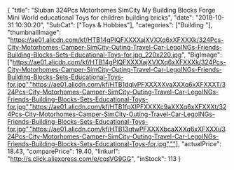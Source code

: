 {
	"title": "Sluban 324Pcs Motorhomes SimCity My Building Blocks Forge Mini World educational Toys for children building bricks",
	"date": "2018-10-31 10:30:20",
	"SubCat": ["Toys & Hobbies"],
	"categories": ["Building "],
	"thumbnailImage": "https://ae01.alicdn.com/kf/HTB14gPlQFXXXXajXVXXq6xXFXXXk/324Pcs-City-Motorhomes-Camper-SimCity-Outing-Travel-Car-LegoINGs-Friends-Building-Blocks-Sets-Educational-Toys-for.jpg_220x220.jpg",
	"BigImage": ["https://ae01.alicdn.com/kf/HTB14gPlQFXXXXajXVXXq6xXFXXXk/324Pcs-City-Motorhomes-Camper-SimCity-Outing-Travel-Car-LegoINGs-Friends-Building-Blocks-Sets-Educational-Toys-for.jpg","https://ae01.alicdn.com/kf/HTB1dqlvPFXXXXXvaXXXq6xXFXXXT/324Pcs-City-Motorhomes-Camper-SimCity-Outing-Travel-Car-LegoINGs-Friends-Building-Blocks-Sets-Educational-Toys-for.jpg","https://ae01.alicdn.com/kf/HTB1fpXlPFXXXXc9aXXXq6xXFXXXt/324Pcs-City-Motorhomes-Camper-SimCity-Outing-Travel-Car-LegoINGs-Friends-Building-Blocks-Sets-Educational-Toys-for.jpg","https://ae01.alicdn.com/kf/HTB13qtwPFXXXXbcaXXXq6xXFXXXi/324Pcs-City-Motorhomes-Camper-SimCity-Outing-Travel-Car-LegoINGs-Friends-Building-Blocks-Sets-Educational-Toys-for.jpg",""],
	"actualPrice": 18.43,
	"comparePrice": 19.40,
	"linkurl": "http://s.click.aliexpress.com/e/cqsVG9GG",
	"inStock": 113
}
